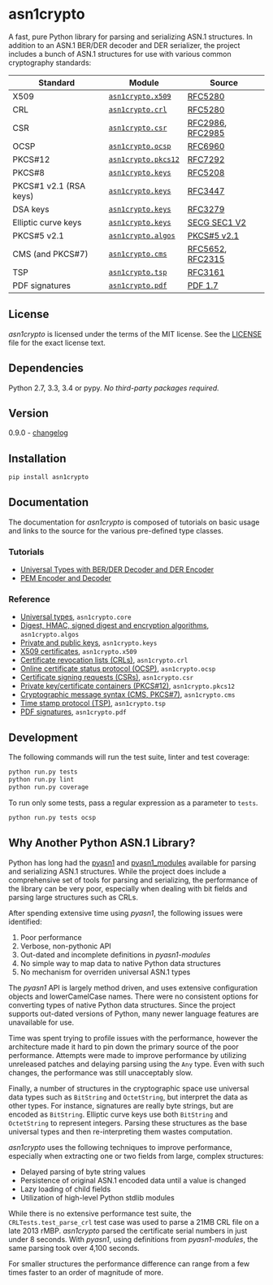 # asn1crypto

A fast, pure Python library for parsing and serializing ASN.1 structures. In
addition to an ASN.1 BER/DER decoder and DER serializer, the project includes
a bunch of ASN.1 structures for use with various common cryptography standards:

| Standard               | Module                                      | Source                                                                                                                 |
| ---------------------- | ------------------------------------------- | ---------------------------------------------------------------------------------------------------------------------- |
| X509                   | [`asn1crypto.x509`](asn1crypto/x509.py)     | [RFC5280](https://tools.ietf.org/html/rfc5280)                                                                         |
| CRL                    | [`asn1crypto.crl`](asn1crypto/crl.py)       | [RFC5280](https://tools.ietf.org/html/rfc5280)                                                                         |
| CSR                    | [`asn1crypto.csr`](asn1crypto/csr.py)       | [RFC2986](https://tools.ietf.org/html/rfc2986), [RFC2985](https://tools.ietf.org/html/rfc2985)                         |
| OCSP                   | [`asn1crypto.ocsp`](asn1crypto/ocsp.py)     | [RFC6960](https://tools.ietf.org/html/rfc6960)                                                                         |
| PKCS#12                | [`asn1crypto.pkcs12`](asn1crypto/pkcs12.py) | [RFC7292](https://tools.ietf.org/html/rfc7292)                                                                         |
| PKCS#8                 | [`asn1crypto.keys`](asn1crypto/keys.py)     | [RFC5208](https://tools.ietf.org/html/rfc5208)                                                                         |
| PKCS#1 v2.1 (RSA keys) | [`asn1crypto.keys`](asn1crypto/keys.py)     | [RFC3447](https://tools.ietf.org/html/rfc3447)                                                                         |
| DSA keys               | [`asn1crypto.keys`](asn1crypto/keys.py)     | [RFC3279](https://tools.ietf.org/html/rfc3279)                                                                         |
| Elliptic curve keys    | [`asn1crypto.keys`](asn1crypto/keys.py)     | [SECG SEC1 V2](http://www.secg.org/sec1-v2.pdf)                                                                        |
| PKCS#5 v2.1            | [`asn1crypto.algos`](asn1crypto/algos.py)   | [PKCS#5 v2.1](http://www.emc.com/collateral/white-papers/h11302-pkcs5v2-1-password-based-cryptography-standard-wp.pdf) |
| CMS (and PKCS#7)       | [`asn1crypto.cms`](asn1crypto/cms.py)       | [RFC5652](https://tools.ietf.org/html/rfc5652), [RFC2315](https://tools.ietf.org/html/rfc2315)                         |
| TSP                    | [`asn1crypto.tsp`](asn1crypto/tsp.py)       | [RFC3161](https://tools.ietf.org/html/rfc3161)                                                                         |
| PDF signatures         | [`asn1crypto.pdf`](asn1crypto/pdf.py)       | [PDF 1.7](http://wwwimages.adobe.com/content/dam/Adobe/en/devnet/pdf/pdfs/PDF32000_2008.pdf)                           |

## License

*asn1crypto* is licensed under the terms of the MIT license. See the
[LICENSE](LICENSE) file for the exact license text.

## Dependencies

Python 2.7, 3.3, 3.4 or pypy. *No third-party packages required.*

## Version

0.9.0 - [changelog](changelog.md)

## Installation

```bash
pip install asn1crypto
```

## Documentation

The documentation for *asn1crypto* is composed of tutorials on basic usage and
links to the source for the various pre-defined type classes.

### Tutorials

 - [Universal Types with BER/DER Decoder and DER Encoder](docs/universal_types.md)
 - [PEM Encoder and Decoder](docs/pem.md)

### Reference

 - [Universal types](asn1crypto/core.py), `asn1crypto.core`
 - [Digest, HMAC, signed digest and encryption algorithms](asn1crypto/algos.py), `asn1crypto.algos`
 - [Private and public keys](asn1crypto/keys.py), `asn1crypto.keys`
 - [X509 certificates](asn1crypto/x509.py), `asn1crypto.x509`
 - [Certificate revocation lists (CRLs)](asn1crypto/crl.py), `asn1crypto.crl`
 - [Online certificate status protocol (OCSP)](asn1crypto/ocsp.py), `asn1crypto.ocsp`
 - [Certificate signing requests (CSRs)](asn1crypto/csr.py), `asn1crypto.csr`
 - [Private key/certificate containers (PKCS#12)](asn1crypto/pkcs12.py), `asn1crypto.pkcs12`
 - [Cryptographic message syntax (CMS, PKCS#7)](asn1crypto/cms.py), `asn1crypto.cms`
 - [Time stamp protocol (TSP)](asn1crypto/tsp.py), `asn1crypto.tsp`
 - [PDF signatures](asn1crypto/pdf.py), `asn1crypto.pdf`

## Development

The following commands will run the test suite, linter and test coverage:

```bash
python run.py tests
python run.py lint
python run.py coverage
```

To run only some tests, pass a regular expression as a parameter to `tests`.

```bash
python run.py tests ocsp
```

## Why Another Python ASN.1 Library?

Python has long had the [pyasn1](https://pypi.python.org/pypi/pyasn1) and
[pyasn1_modules](https://pypi.python.org/pypi/pyasn1-modules) available for
parsing and serializing ASN.1 structures. While the project does include a
comprehensive set of tools for parsing and serializing, the performance of the
library can be very poor, especially when dealing with bit fields and parsing
large structures such as CRLs.

After spending extensive time using *pyasn1*, the following issues were
identified:

 1. Poor performance
 2. Verbose, non-pythonic API
 3. Out-dated and incomplete definitions in *pyasn1-modules*
 4. No simple way to map data to native Python data structures
 5. No mechanism for overriden universal ASN.1 types

The *pyasn1* API is largely method driven, and uses extensive configuration
objects and lowerCamelCase names. There were no consistent options for
converting types of native Python data structures. Since the project supports
out-dated versions of Python, many newer language features are unavailable
for use.

Time was spent trying to profile issues with the performance, however the
architecture made it hard to pin down the primary source of the poor
performance. Attempts were made to improve performance by utilizing unreleased
patches and delaying parsing using the `Any` type. Even with such changes, the
performance was still unacceptably slow.

Finally, a number of structures in the cryptographic space use universal data
types such as `BitString` and `OctetString`, but interpret the data as other
types. For instance, signatures are really byte strings, but are encoded as
`BitString`. Elliptic curve keys use both `BitString` and `OctetString` to
represent integers. Parsing these structures as the base universal types and
then re-interpreting them wastes computation.

*asn1crypto* uses the following techniques to improve performance, especially
when extracting one or two fields from large, complex structures:

 - Delayed parsing of byte string values
 - Persistence of original ASN.1 encoded data until a value is changed
 - Lazy loading of child fields
 - Utilization of high-level Python stdlib modules

While there is no extensive performance test suite, the
`CRLTests.test_parse_crl` test case was used to parse a 21MB CRL file on a
late 2013 rMBP. *asn1crypto* parsed the certificate serial numbers in just
under 8 seconds. With *pyasn1*, using definitions from *pyasn1-modules*, the
same parsing took over 4,100 seconds.

For smaller structures the performance difference can range from a few times
faster to an order of magnitude of more.


